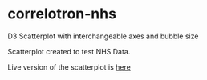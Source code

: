 # correlotron-nhs
D3 Scatterplot with interchangeable axes and bubble size

Scatterplot created to test NHS Data.

Live version of the scatterplot is [here](http://www.propolis.io/dataviz/nhs/correlotron.html)


